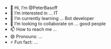 - 👋 Hi, I’m @PeterBasoff
- 👀 I’m interested in ... IT
- 🌱 I’m currently learning ... Bot developer
- 💞️ I’m looking to collaborate on ... good people
- 📫 How to reach me ... 
- 😄 Pronouns: ...
- ⚡ Fun fact: ...

<!---
PeterBassoff/PeterBassoff is a ✨ special ✨ repository because its `README.md` (this file) appears on your GitHub profile.
You can click the Preview link to take a look at your changes.
--->
